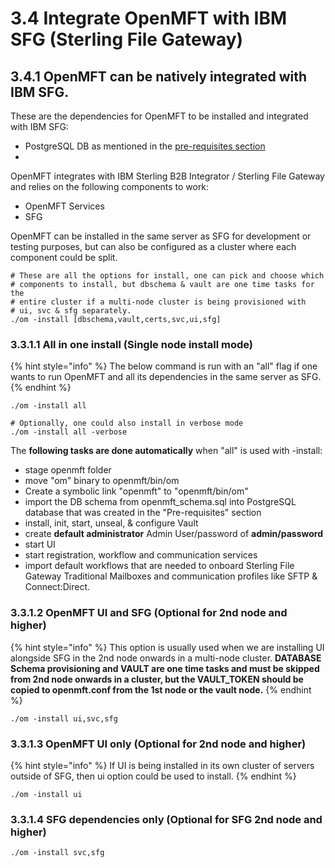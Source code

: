 # 3.4 Integrate OpenMFT with IBM SFG \(Sterling File Gateway\)

## 3.4.1 OpenMFT can be natively integrated with IBM SFG.

These are the dependencies for OpenMFT to be installed and integrated with IBM SFG:

* PostgreSQL DB as mentioned in the [pre-requisites section](pre-requisites.md)
* 
OpenMFT integrates with IBM Sterling B2B Integrator / Sterling File Gateway and relies on the following components to work:

* OpenMFT Services
* SFG

OpenMFT can be installed in the same server as SFG for development or testing purposes, but can also be configured as a cluster where each component could be split. 

```text
# These are all the options for install, one can pick and choose which 
# components to install, but dbschema & vault are one time tasks for the 
# entire cluster if a multi-node cluster is being provisioned with 
# ui, svc & sfg separately.
./om -install [dbschema,vault,certs,svc,ui,sfg]
```

### 3.3.1.1 All in one install \(Single node install mode\)

{% hint style="info" %}
The below command is run with an "all" flag if one wants to run OpenMFT and all its dependencies in the same server as SFG.
{% endhint %}

```text
./om -install all
```

```text
# Optionally, one could also install in verbose mode
./om -install all -verbose
```

The **following tasks are done automatically** when "all" is used with -install:

* stage openmft folder
* move "om" binary to openmft/bin/om
* Create a symbolic link "openmft" to "openmft/bin/om"
* import the DB schema from openmft\_schema.sql into PostgreSQL database that was created in the "Pre-requisites" section
* install, init, start, unseal, & configure Vault
* create **default administrator** Admin User/password of **admin/password**
* start UI
* start registration, workflow and communication services
* import default workflows that are needed to onboard Sterling File Gateway Traditional Mailboxes and communication profiles like SFTP & Connect:Direct.

### 3.3.1.2 OpenMFT UI and SFG \(Optional for 2nd node and higher\)

{% hint style="info" %}
This option is usually used when we are installing UI alongside SFG in the 2nd node onwards in a multi-node cluster.  **DATABASE Schema provisioning and VAULT are one time tasks and must be skipped from 2nd node onwards in a cluster, but the VAULT\_TOKEN should be copied to openmft.conf from the 1st node or the vault node.** 
{% endhint %}

```text
./om -install ui,svc,sfg
```

### 3.3.1.3 OpenMFT UI only \(Optional for 2nd node and higher\)

{% hint style="info" %}
If UI is being installed in its own cluster of servers outside of SFG, then ui option could be used to install.
{% endhint %}

```text
./om -install ui
```

### 3.3.1.4 SFG dependencies only \(Optional for SFG 2nd node and higher\)

```text
./om -install svc,sfg
```

